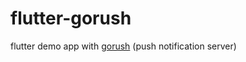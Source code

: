 # flutter-gorush
flutter demo app with [gorush](https://github.com/appleboy) (push notification server)
